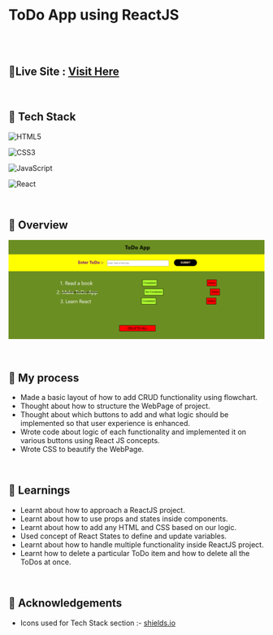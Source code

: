 # ToDo App using ReactJS
<br>
<br> 

## 📌Live Site : [Visit Here](https://react-todo-madhavsahi.netlify.app/ "Live Link")

<br>

## 📌 Tech Stack
![HTML5](https://img.shields.io/badge/html5-%23E34F26.svg?style=for-the-badge&logo=html5&logoColor=white)

![CSS3](https://img.shields.io/badge/css3-%231572B6.svg?style=for-the-badge&logo=css3&logoColor=white)

![JavaScript](https://img.shields.io/badge/javascript-%23323330.svg?style=for-the-badge&logo=javascript&logoColor=%23F7DF1E)

![React](https://img.shields.io/badge/react-%2320232a.svg?style=for-the-badge&logo=react&logoColor=%2361DAFB)

<br>

## 📌 Overview
![First page screenshot](./assets/screenshot/todo-ss.PNG)

<br>

## 📌 My process

- Made a basic layout of how to add CRUD functionality using flowchart.
- Thought about how to structure the WebPage of project.
- Thought about which buttons to add and what logic should be implemented so that user experience is enhanced.
- Wrote code about logic of each functionality and implemented it on various buttons using React JS concepts.
- Wrote CSS to beautify the WebPage.

<br>

## 📌 Learnings

- Learnt about how to approach a ReactJS project.
- Learnt about how to use props and states inside components.
- Learnt about how to add any HTML and CSS based on our logic.
- Used concept of React States to define and update variables.
- Learnt about how to handle multiple functionality inside ReactJS project.
- Learnt how to delete a particular ToDo item and how to delete all the ToDos at once.

<br>

## 📌 Acknowledgements

- Icons used for Tech Stack section :- [shields.io](https://img.shields.io)



